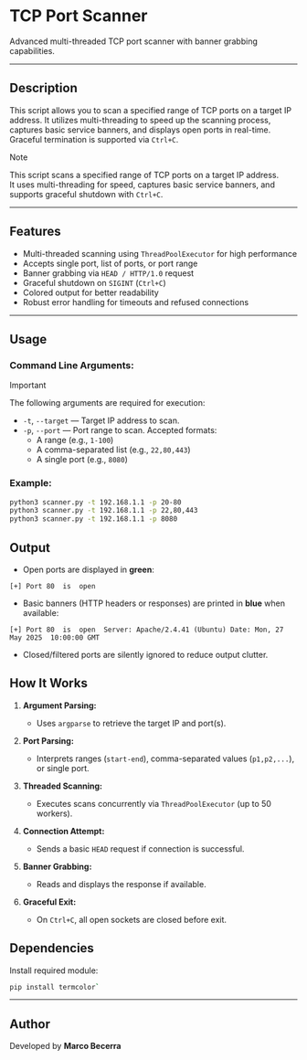 
# TCP Port Scanner

Advanced multi-threaded TCP port scanner with banner grabbing capabilities.

----------

## Description

This script allows you to scan a specified range of TCP ports on a target IP address. It utilizes multi-threading to speed up the scanning process, captures basic service banners, and displays open ports in real-time. Graceful termination is supported via `Ctrl+C`.

> [!NOTE]  
This script scans a specified range of TCP ports on a target IP address.  
It uses multi-threading for speed, captures basic service banners, and supports graceful shutdown with `Ctrl+C`.


----------

## Features

-  Multi-threaded scanning using `ThreadPoolExecutor` for high performance
-  Accepts single port, list of ports, or port range
-  Banner grabbing via `HEAD / HTTP/1.0` request
-  Graceful shutdown on `SIGINT` (`Ctrl+C`)
-  Colored output for better readability
-  Robust error handling for timeouts and refused connections

----------

## Usage

### Command Line Arguments:

> [!IMPORTANT]  
The following arguments are required for execution:

- `-t`, `--target` — Target IP address to scan.
- `-p`, `--port` — Port range to scan. Accepted formats:
  - A range (e.g., `1-100`)
  - A comma-separated list (e.g., `22,80,443`)
  - A single port (e.g., `8080`)

### Example:

```bash
python3 scanner.py -t 192.168.1.1 -p 20-80
python3 scanner.py -t 192.168.1.1 -p 22,80,443
python3 scanner.py -t 192.168.1.1 -p 8080
```

## Output

-   Open ports are displayed in **green**:

`[+] Port 80  is  open` 

-   Basic banners (HTTP headers or responses) are printed in **blue** when available:
    


`[+] Port 80  is  open  Server: Apache/2.4.41 (Ubuntu) Date: Mon, 27 May 2025  10:00:00 GMT` 

-   Closed/filtered ports are silently ignored to reduce output clutter.

## How It Works

1.  **Argument Parsing:**
    
    -   Uses `argparse` to retrieve the target IP and port(s).
        
2.  **Port Parsing:**
    
    -   Interprets ranges (`start-end`), comma-separated values (`p1,p2,...`), or single port.
        
3.  **Threaded Scanning:**
    
    -   Executes scans concurrently via `ThreadPoolExecutor` (up to 50 workers).
        
4.  **Connection Attempt:**
    
    -   Sends a basic `HEAD` request if connection is successful.
        
5.  **Banner Grabbing:**
    
    -   Reads and displays the response if available.
        
6.  **Graceful Exit:**
    
    -   On `Ctrl+C`, all open sockets are closed before exit.
 
 
## Dependencies

Install required module:

```bash
pip install termcolor` 
```

----------

## Author

Developed by **Marco Becerra**
